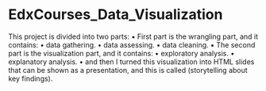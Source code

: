# EdxCourses_Data_Visualization
This project is divided into two parts:
▪ First part is the wrangling part, and it contains:
• data gathering.
• data assessing. 
• data cleaning.
▪ The second part is the visualization part, and it contains: 
• exploratory analysis.
• explanatory analysis.
• and then I turned this visualization into HTML slides that can be shown as 
a presentation, and this is called (storytelling about key findings).
